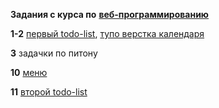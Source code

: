 **Задания с курса по** [**веб-программированию**](https://github.com/vpavlenko/web-programming)

**1-2** [первый todo-list](http://mataelle.github.io/study-stuff/web-tasks/1-2/todo%20list/),  [тупо верстка календаря](http://mataelle.github.io/study-stuff/web-tasks/1-2/calendar/)

**3** задачки по питону

**10** [меню](http://mataelle.github.io/study-stuff/web-tasks/10/menu/)

**11** [второй todo-list](http://mataelle.github.io/study-stuff/web-tasks/11/todo-list/)

